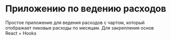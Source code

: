 # Приложению по ведению расходов

Простое приложение для ведения расходов с чартом, который отображает пиковые расходы по месяцам.
Для закрепления основ React + Hooks
